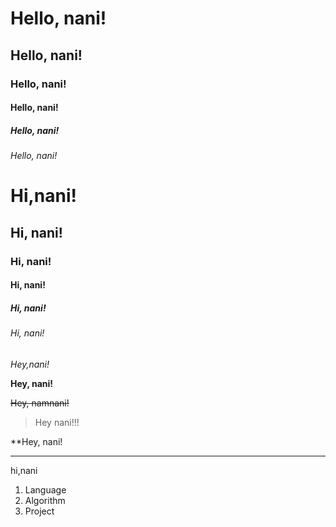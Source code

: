 <h1>Hello, nani!
<h2>Hello, nani!
<h3>Hello, nani!
<h4>Hello, nani!
<h5>Hello, nani!
<h6>Hello, nani!

# Hi,nani!
## Hi, nani!
### Hi, nani!
#### Hi, nani!
##### Hi, nani!
###### Hi, nani!

*Hey,nani!*

**Hey, nani!**

~~Hey, namnani!~~

>Hey nani!!!

\**Hey, nani!

---

hi,nani

1. Language
2. Algorithm
3. Project
